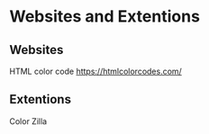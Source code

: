 
# Websites and Extentions

## Websites
HTML color code
https://htmlcolorcodes.com/


## Extentions
Color Zilla

